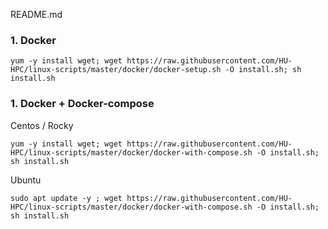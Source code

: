 README.md

### 1. Docker
```
yum -y install wget; wget https://raw.githubusercontent.com/HU-HPC/linux-scripts/master/docker/docker-setup.sh -O install.sh; sh install.sh
```

### 1. Docker + Docker-compose
Centos / Rocky
```
yum -y install wget; wget https://raw.githubusercontent.com/HU-HPC/linux-scripts/master/docker/docker-with-compose.sh -O install.sh; sh install.sh
```
Ubuntu
```
sudo apt update -y ; wget https://raw.githubusercontent.com/HU-HPC/linux-scripts/master/docker/docker-with-compose.sh -O install.sh; sh install.sh
```
